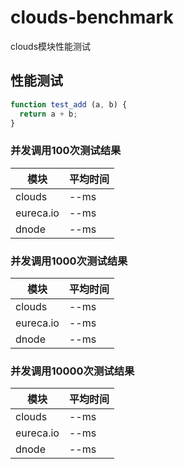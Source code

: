 # clouds-benchmark
clouds模块性能测试

## 性能测试

```javascript
function test_add (a, b) {
  return a + b;
}
```

### 并发调用100次测试结果

模块      | 平均时间
----------|-------
clouds    | --ms
eureca.io | --ms
dnode     | --ms

### 并发调用1000次测试结果

模块      | 平均时间
----------|-------
clouds    | --ms
eureca.io | --ms
dnode     | --ms

### 并发调用10000次测试结果

模块      | 平均时间
----------|-------
clouds    | --ms
eureca.io | --ms
dnode     | --ms
